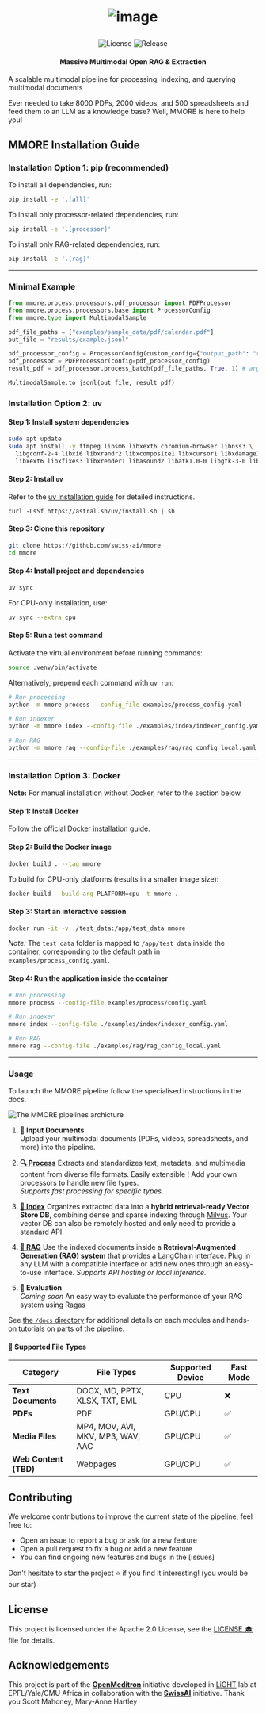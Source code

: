 <h1 align="center"> 

![image](https://github.com/user-attachments/assets/502e2c7e-1200-498a-9ebd-10a27ed48ab6)

</h1>


<p align="center">
  <img src="https://img.shields.io/badge/license-Apache%202.0-blue" alt="License">
  <img src="https://img.shields.io/github/v/release/OpenMeditron/End2End" alt="Release">
</p>

####  <center>Massive Multimodal Open RAG & Extraction</center>

A scalable multimodal pipeline for processing, indexing, and querying multimodal documents

Ever needed to take 8000 PDFs, 2000 videos, and 500 spreadsheets and feed them to an LLM as a knowledge base?
Well, MMORE is here to help you!

## MMORE Installation Guide

### Installation Option 1: pip (recommended)

To install all dependencies, run:

```bash
pip install -e '.[all]'
```

To install only processor-related dependencies, run:

```bash
pip install -e '.[processor]'
```

To install only RAG-related dependencies, run:

```bash
pip install -e '.[rag]'
```

---


### Minimal Example

```python
from mmore.process.processors.pdf_processor import PDFProcessor 
from mmore.process.processors.base import ProcessorConfig
from mmore.type import MultimodalSample

pdf_file_paths = ["examples/sample_data/pdf/calendar.pdf"]
out_file = "results/example.jsonl"

pdf_processor_config = ProcessorConfig(custom_config={"output_path": "results"})
pdf_processor = PDFProcessor(config=pdf_processor_config)
result_pdf = pdf_processor.process_batch(pdf_file_paths, True, 1) # args: file_paths, fast mode (True/False), num_workers

MultimodalSample.to_jsonl(out_file, result_pdf)
```

### Installation Option 2: uv

#### Step 1: Install system dependencies

```bash
sudo apt update
sudo apt install -y ffmpeg libsm6 libxext6 chromium-browser libnss3 \
  libgconf-2-4 libxi6 libxrandr2 libxcomposite1 libxcursor1 libxdamage1 \
  libxext6 libxfixes3 libxrender1 libasound2 libatk1.0-0 libgtk-3-0 libreoffice
```

#### Step 2: Install `uv`

Refer to the [uv installation guide](https://docs.astral.sh/uv/getting-started/installation/) for detailed instructions.
```
curl -LsSf https://astral.sh/uv/install.sh | sh
```

#### Step 3: Clone this repository

```bash
git clone https://github.com/swiss-ai/mmore
cd mmore
```

#### Step 4: Install project and dependencies

```bash
uv sync
```

For CPU-only installation, use:

```bash
uv sync --extra cpu
```

#### Step 5: Run a test command

Activate the virtual environment before running commands:

```bash
source .venv/bin/activate
```

Alternatively, prepend each command with `uv run`:

```bash
# Run processing
python -m mmore process --config_file examples/process_config.yaml

# Run indexer
python -m mmore index --config-file ./examples/index/indexer_config.yaml

# Run RAG
python -m mmore rag --config-file ./examples/rag/rag_config_local.yaml
```

---

### Installation Option 3: Docker

**Note:** For manual installation without Docker, refer to the section below.

#### Step 1: Install Docker

Follow the official [Docker installation guide](https://docs.docker.com/get-started/get-docker/).

#### Step 2: Build the Docker image

```bash
docker build . --tag mmore
```

To build for CPU-only platforms (results in a smaller image size):

```bash
docker build --build-arg PLATFORM=cpu -t mmore .
```

#### Step 3: Start an interactive session

```bash
docker run -it -v ./test_data:/app/test_data mmore
```

*Note:* The `test_data` folder is mapped to `/app/test_data` inside the container, corresponding to the default path in `examples/process_config.yaml`.

#### Step 4: Run the application inside the container

```bash
# Run processing
mmore process --config-file examples/process/config.yaml

# Run indexer
mmore index --config-file ./examples/index/indexer_config.yaml

# Run RAG
mmore rag --config-file ./examples/rag/rag_config_local.yaml
```

---


### Usage

To launch the MMORE pipeline follow the specialised instructions in the docs.

![The MMORE pipelines archicture](https://github.com/user-attachments/assets/0cd61466-1680-43ed-9d55-7bd483a04a09)


1. **:page_facing_up: Input Documents**  
   Upload your multimodal documents (PDFs, videos, spreadsheets, and more) into the pipeline.

2. [**:mag: Process**](./docs/process.md) 
   Extracts and standardizes text, metadata, and multimedia content from diverse file formats. Easily extensible ! Add your own processors to handle new file types.  
   *Supports fast processing for specific types.*

3. [**:file_folder: Index**](./docs/index.md) 
   Organizes extracted data into a **hybrid retrieval-ready Vector Store DB**, combining dense and sparse indexing through [Milvus](https://milvus.io/). Your vector DB can also be remotely hosted and only need to provide a standard API. 

4. [**:robot: RAG**](./docs/rag.md) 
   Use the indexed documents inside a **Retrieval-Augmented Generation (RAG) system**  that provides a [LangChain](https://www.langchain.com/) interface. Plug in any LLM with a compatible interface or add new ones through an easy-to-use interface.
   *Supports API hosting or local inference.*

5. **:tada: Evaluation**  
   *Coming soon*
   An easy way to evaluate the performance of your RAG system using Ragas

See [the `/docs` directory](/docs) for additional details on each modules and hands-on tutorials on parts of the pipeline.


#### :construction: Supported File Types  

| **Category**      | **File Types**                           | **Supported Device**      |  **Fast Mode**      |
|--------------------|------------------------------------------|--------------------------| --------------------------|
| **Text Documents** | DOCX, MD, PPTX, XLSX, TXT, EML              | CPU                      | :x:
| **PDFs**           | PDF                                     | GPU/CPU                  | :white_check_mark:
| **Media Files**    | MP4, MOV, AVI, MKV, MP3, WAV, AAC       | GPU/CPU                  | :white_check_mark:
| **Web Content (TBD)**    | Webpages                                | GPU/CPU                  | :white_check_mark:


## Contributing

We welcome contributions to improve the current state of the pipeline, feel free to:

- Open an issue to report a bug or ask for a new feature
- Open a pull request to fix a bug or add a new feature
- You can find ongoing new features and bugs in the [Issues]
   
Don't hesitate to star the project :star: if you find it interesting! (you would be our star)

## License
This project is licensed under the Apache 2.0 License, see the [LICENSE :mortar_board:](LICENSE) file for details.

## Acknowledgements

This project is part of the [**OpenMeditron**](https://huggingface.co/OpenMeditron) initiative developed in [LiGHT](www.yale-light.org) lab at EPFL/Yale/CMU Africa in collaboration with the [**SwissAI**](https://www.swiss-ai.org/) initiative. Thank you Scott Mahoney, Mary-Anne Hartley
